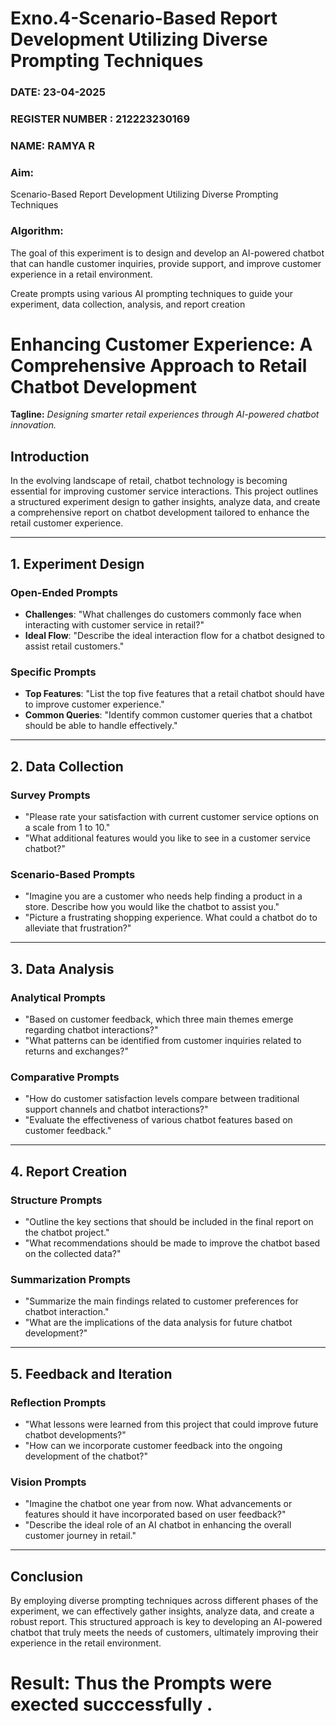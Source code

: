 # Exno.4-Scenario-Based Report Development Utilizing Diverse Prompting Techniques
### DATE: 23-04-2025                                                                           
### REGISTER NUMBER : 212223230169
### NAME: RAMYA R
### Aim: 
Scenario-Based Report Development Utilizing Diverse Prompting Techniques
### Algorithm: 
The goal of this experiment is to design and develop an AI-powered chatbot that can handle customer inquiries, provide support, and improve customer experience in a retail environment. 

Create prompts using various AI prompting techniques to guide your experiment, data collection, analysis, and report creation


# Enhancing Customer Experience: A Comprehensive Approach to Retail Chatbot Development

**Tagline:** _Designing smarter retail experiences through AI-powered chatbot innovation._

## Introduction
In the evolving landscape of retail, chatbot technology is becoming essential for improving customer service interactions. This project outlines a structured experiment design to gather insights, analyze data, and create a comprehensive report on chatbot development tailored to enhance the retail customer experience.

---

## 1. Experiment Design

### Open-Ended Prompts
- **Challenges**: "What challenges do customers commonly face when interacting with customer service in retail?"
- **Ideal Flow**: "Describe the ideal interaction flow for a chatbot designed to assist retail customers."

### Specific Prompts
- **Top Features**: "List the top five features that a retail chatbot should have to improve customer experience."
- **Common Queries**: "Identify common customer queries that a chatbot should be able to handle effectively."

---

## 2. Data Collection

### Survey Prompts
- "Please rate your satisfaction with current customer service options on a scale from 1 to 10."
- "What additional features would you like to see in a customer service chatbot?"

### Scenario-Based Prompts
- "Imagine you are a customer who needs help finding a product in a store. Describe how you would like the chatbot to assist you."
- "Picture a frustrating shopping experience. What could a chatbot do to alleviate that frustration?"

---

## 3. Data Analysis

### Analytical Prompts
- "Based on customer feedback, which three main themes emerge regarding chatbot interactions?"
- "What patterns can be identified from customer inquiries related to returns and exchanges?"

### Comparative Prompts
- "How do customer satisfaction levels compare between traditional support channels and chatbot interactions?"
- "Evaluate the effectiveness of various chatbot features based on customer feedback."

---

## 4. Report Creation

### Structure Prompts
- "Outline the key sections that should be included in the final report on the chatbot project."
- "What recommendations should be made to improve the chatbot based on the collected data?"

### Summarization Prompts
- "Summarize the main findings related to customer preferences for chatbot interaction."
- "What are the implications of the data analysis for future chatbot development?"

---

## 5. Feedback and Iteration

### Reflection Prompts
- "What lessons were learned from this project that could improve future chatbot developments?"
- "How can we incorporate customer feedback into the ongoing development of the chatbot?"

### Vision Prompts
- "Imagine the chatbot one year from now. What advancements or features should it have incorporated based on user feedback?"
- "Describe the ideal role of an AI chatbot in enhancing the overall customer journey in retail."

---

## Conclusion
By employing diverse prompting techniques across different phases of the experiment, we can effectively gather insights, analyze data, and create a robust report. This structured approach is key to developing an AI-powered chatbot that truly meets the needs of customers, ultimately improving their experience in the retail environment.





# Result: Thus the Prompts were exected succcessfully .

